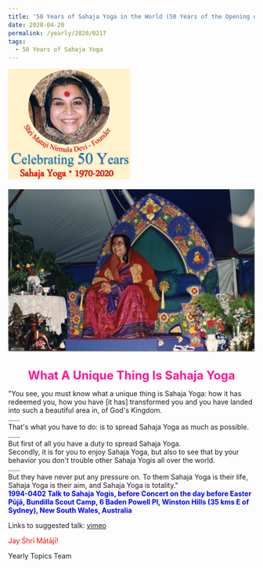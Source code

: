 ```yaml
---
title: '50 Years of Sahaja Yoga in the World (50 Years of the Opening of the Sahasrāra Chakra), Post 13'
date: 2020-04-20
permalink: /yearly/2020/0217
tags:
  - 50 Years of Sahaja Yoga
---
```


<div style="text-align: left"><img src="/images/Celebrating50YearsSahajaYoga.png" width="250" /></div><br>

<div style="text-align: center"><img src="/images/image403.png" /></div>

<br>
<p style="color:DeepPink; text-align:center">
<font size="+2"><b>What A Unique Thing Is Sahaja Yoga</b><br></font>
</p>

<p>
"You see, you must know what a unique thing is Sahaja Yoga: how it has redeemed you, how you have [it has] transformed you and you have landed into such a beautiful area in, of God's Kingdom.<br>
......<br>
That's what you have to do: is to spread Sahaja Yoga as much as possible.<br>
......<br>
But first of all you have a duty to spread Sahaja Yoga.<br>
Secondly, it is for you to enjoy Sahaja Yoga, but also to see that by your behavior you don't trouble other Sahaja Yogis all over the world.<br>
......<br>
But they have never put any pressure on. To them Sahaja Yoga is their life, Sahaja Yoga is their aim, and Sahaja Yoga is totality."<br>
<font color="blue"><b>1994-0402 Talk to Sahaja Yogis, before Concert on the day before Easter Pūjā, Bundilla Scout Camp, 6 Baden Powell Pl, Winston Hills (35 kms E of Sydney), New South Wales, Australia</b></font><br>
</p>

Links to suggested talk: <a href="https://soundcloud.com/nirmala-vidya-portal/1994-04-02-talk-before-concert"> vimeo</a><br>

<p style="color:red;">Jay Śhrī Mātājī!<br></p>

Yearly Topics Team